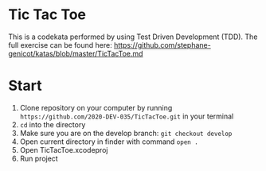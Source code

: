 #  Tic Tac Toe
This is a codekata performed by using Test Driven Development (TDD). The full exercise can be found here: <https://github.com/stephane-genicot/katas/blob/master/TicTacToe.md>

# Start
1. Clone repository on your computer by running `https://github.com/2020-DEV-035/TicTacToe.git` in your terminal
2. `cd` into the directory
3. Make sure you are on the develop branch: `git checkout develop`
4. Open current directory in finder with command `open .`
5. Open TicTacToe.xcodeproj
6. Run project
